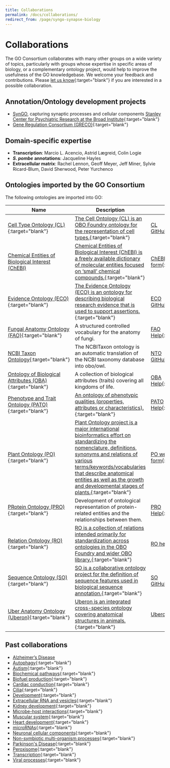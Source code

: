 ```yaml
---
title: Collaborations
permalink: /docs/collaborations/
redirect_from: /page/syngo-synapse-biology
---
```


# Collaborations
The GO Consortium collaborates with many other groups on a wide variety of topics, particularly with groups whose expertise in specific areas of biology, or a complementary ontology project, would help to improve the usefulness of the GO knowledgebase. We welcome your feedback and contributions. Please [let us know](http://help.geneontology.org/){:target="blank"} if you are interested in a possible collaboration.

## Annotation/Ontology development projects
+ [SynGO](https://www.syngoportal.org/), capturing synaptic processes and cellular components [Stanley Center for Psychiatric Research at the Broad Institute](https://www.broadinstitute.org/stanley){:target="blank"}
+ [Gene Regulation Consortium (GRECO)](http://thegreco.org/){:target="blank"}

## Domain-specific expertise
- __Transcription__: Marcio L. Acencio, Astrid Lægreid, Colin	Logie
- *__S. pombe__* __annotations__: Jacqueline	Hayles
- __Extracellular matrix__: Rachel Lennon, Geoff Meyer, Jeff Miner, Sylvie Ricard-Blum, David Sherwood, Peter Yurchenco

## Ontologies imported by the GO Consortium

The following ontologies are imported into GO:

|__Name__ |	__Description__ |	__Contact__|
|-----|-------------|--------|
|[Cell Type Ontology (CL)](http://cellontology.org/){:target="blank"} |	[The Cell Ontology (CL) is an OBO Foundry ontology for the representation of cell types.](https://www.ncbi.nlm.nih.gov/pubmed/27377652){:target="blank"} |	[CL GitHub](https://github.com/obophenotype/cell-ontology/issues/new){:target="blank"}|
|[Chemical Entities of Biological Interest (ChEBI)](http://www.ebi.ac.uk/chebi/) |	[Chemical Entities of Biological Interest (ChEBI) is a freely available dictionary of molecular entities focused on ‘small’ chemical compounds.](https://www.ncbi.nlm.nih.gov/pubmed/23895341){:target="blank"} |	[ChEBI web submission form](http://www.ebi.ac.uk/chebi/emailChebiForward.do){:target="blank"}|
|[Evidence Ontology (ECO)](http://www.evidenceontology.org/){:target="blank"}| [The Evidence Ontology (ECO) is an ontology for describing biological research evidence that is used to support assertions.](https://www.ncbi.nlm.nih.gov/pubmed/30407590){:target="blank"}   |[ECO GitHub](https://github.com/evidenceontology/evidenceontology/issues/new){:target="blank"}|
|[Fungal Anatomy Ontology (FAO)](http://www.obofoundry.org/ontology/fao.html){:target="blank"}| A structured controlled vocabulary for the anatomy of fungi. 	 |[FAO Help](mailto:mah79@cam.ac.uk){:target="blank"}|
|[NCBI Taxon Ontology](http://www.obofoundry.org/ontology/ncbitaxon.html){:target="blank"}| The NCBITaxon ontology is an automatic translation of the NCBI taxonomy database into obo/owl.	 |[NTO GitHub](https://github.com/obophenotype/ncbitaxon/issues){:target="blank"}|
|[Ontology of Biological Attributes (OBA)](http://www.obofoundry.org/ontology/oba.html){:target="blank"}| A collection of biological attributes (traits) covering all kingdoms of life.	 |[OBA Help](mailto:cjmungall@lbl.gov){:target="blank"}|
|[Phenotype and Trait Ontology (PATO)](http://www.obofoundry.org/ontology/pato.html){:target="blank"}| [An ontology of phenotypic qualities (properties, attributes or characteristics).](https://www.ncbi.nlm.nih.gov/pmc/articles/PMC6169674/s){:target="blank"}	 |[PATO Help](mailto:g.gkoutos@gmail.com){:target="blank"}|
|[Plant Ontology (PO)](http://planteome.org/){:target="blank"}| 	[Plant Ontology project is a major international bioinformatics effort on standardizing the nomenclature, definitions, synonyms and relations of various terms/keywords/vocabularies that describe anatomical entities as well as the growth and developmental stages of plants.](https://www.ncbi.nlm.nih.gov/pmc/articles/PMC6558174){:target="blank"} |	[PO web submission form](http://planteome.org/contact){:target="blank"}|
|[PRotein Ontology (PRO)](http://www.obofoundry.org/ontology/pr.html){:target="blank"}| Development of ontological representation of protein-related entities and the relationships between them.	 |[PRO Help](http://purl.obolibrary.org/obo/pr/tracker){:target="blank"}|
|[Relation Ontology (RO)](http://www.obofoundry.org/ontology/ro.html){:target="blank"} |	[RO is a collection of relations intended primarily for standardization across ontologies in the OBO Foundry and wider OBO library.](https://www.ncbi.nlm.nih.gov/pmc/articles/PMC1175958/){:target="blank"} 	| [RO help](mailto:cjmungall@lbl.gov)|
|[Sequence Ontology (SO)](http://www.sequenceontology.org){:target="blank"}| [SO is a collaborative ontology project for the definition of sequence features used in biological sequence annotation.](https://www.ncbi.nlm.nih.gov/pubmed/15892872){:target="blank"}	 |[SO GitHub](https://github.com/The-Sequence-Ontology/SO-Ontologies/issues){:target="blank"}|
|[Uber Anatomy Ontology (Uberon)](http://uberon.github.io/){:target="blank"} |	[Uberon is an integrated cross-species ontology covering anatomical structures in animals.](https://www.ncbi.nlm.nih.gov/pubmed/25009735){:target="blank"} 	| [Uberon help](mailto:cjmungall@lbl.gov)|


## Past collaborations
+ [Alzheimer’s Disease](https://www.ncbi.nlm.nih.gov/pubmed/30501127)
+ [Autophagy](https://www.ncbi.nlm.nih.gov/pubmed/29455577){:target="blank"}
+ [Autism](https://www.ncbi.nlm.nih.gov/pubmed/26047810){:target="blank"}
+ [Biochemical pathways](https://www.ncbi.nlm.nih.gov/pubmed/27589964){:target="blank"}
+ [Biofuel production](https://www.ncbi.nlm.nih.gov/pubmed/25346727){:target="blank"}
+ [Cardiac conduction](https://www.ncbi.nlm.nih.gov/pubmed/29440116){:target="blank"}
+ [Cilia](https://www.ncbi.nlm.nih.gov/pubmed/29177046){:target="blank"}
+ [Development](https://www.ncbi.nlm.nih.gov/pubmed/24507166){:target="blank"}
+ [Extracellular RNA and vesicles](https://www.ncbi.nlm.nih.gov/pubmed/27076901){:target="blank"}
+ [Kidney development](https://www.ncbi.nlm.nih.gov/pubmed/24941002){:target="blank"}
+ [Microbe-host interactions](https://www.ncbi.nlm.nih.gov/pubmed/21119014){:target="blank"}
+ [Muscular system](https://www.ncbi.nlm.nih.gov/pubmed/19178689){:target="blank"}
+ [Heart development](https://www.ncbi.nlm.nih.gov/pubmed/21419760,24627794,19046747){:target="blank"}
+ [microRNAs](https://www.ncbi.nlm.nih.gov/pubmed/29871895,26917558){:target="blank"}
+ [Neuronal cellular components](https://jbiomedsem.biomedcentral.com/articles/10.1186/2041-1480-4-20){:target="blank"}
+ [Non-symbiotic multi-organism processes](https://bmcmicrobiol.biomedcentral.com/articles/10.1186/s12866-015-0481-x){:target="blank"}
+ [Parkinson's Disease](https://www.ncbi.nlm.nih.gov/pubmed/26825309){:target="blank"}
+ [Peroxisome](https://www.ncbi.nlm.nih.gov/pubmed/23327938){:target="blank"}
+ [Transcription](https://www.ncbi.nlm.nih.gov/pubmed/23981286){:target="blank"}
+ [Viral processes](https://www.ncbi.nlm.nih.gov/pubmed/28207819,25233094){:target="blank"}
